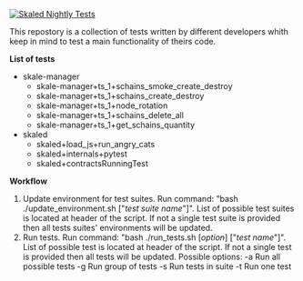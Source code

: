 [![Skaled Nightly Tests](https://github.com/skalenetwork/skale-ci-integration_tests/workflows/Skaled%20Nightly%20Tests/badge.svg)](https://github.com/skalenetwork/skale-ci-integration_tests/actions?query=workflow%3A%22Skaled+Nightly+Tests%22)

This repostory is a collection of tests written by different developers whith keep in mind to test a main functionality of theirs code.

**List of tests**
- skale-manager
    - skale-manager+ts_1+schains_smoke_create_destroy
    - skale-manager+ts_1+schains_create_destroy
    - skale-manager+ts_1+node_rotation
    - skale-manager+ts_1+schains_delete_all
    - skale-manager+ts_1+get_schains_quantity
- skaled
    - skaled+load_js+run_angry_cats
    - skaled+internals+pytest
    - skaled+contractsRunningTest

**Workflow**
1. Update environment for test suites. Run command: "bash ./update_environment.sh ["*test suite name*"]". List of possible test suites is located at header of the script. If not a single test suite is provided then all tests suites' environments will be updated.
2. Run tests. Run command: "bash ./run_tests.sh [*option*] ["*test name*"]". List of possible test is located at header of the script. If not a single test is provided then all tests will be updated.
    Possible options:
        -a  Run all possible tests
        -g  Run group of tests
        -s  Run tests in suite
        -t  Run one test



